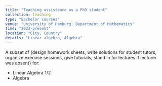 ```yaml
---
title: "Teaching assistance as a PhD student"
collection: teaching
type: "Bachelor courses"
venue: "University of Hamburg, Department of Mathematics"
time: "2023-present"
location: "City, Country"
details: "Linear algebra, Algebra"
---
```

A subset of {design homework sheets, write solutions for student tutors, organize exercise sessions, give tutorials, stand in for lectures if lecturer was absent} for:
- Linear Algebra 1/2
- Algebra